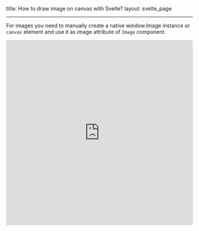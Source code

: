 title: How to draw image on canvas with Svelte?
layout: svelte_page

---

For images you need to manually create a native window.Image instance or `canvas` element and use it as image attribute of `Image` component.

<iframe src="https://codesandbox.io/embed/github/konvajs/site/tree/master/svelte-demos/images?hidenavigation=1&view=split&fontsize=10&module=/src/App.svelte" style="width:100%; height:500px; border:0; border-radius: 4px; overflow:hidden;" sandbox="allow-modals allow-forms allow-popups allow-scripts allow-same-origin"></iframe>

